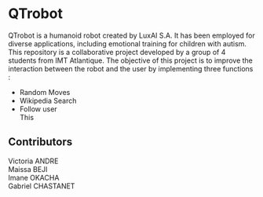 # QTrobot
QTrobot is a humanoid robot created by LuxAI S.A. It has been employed for diverse applications, including emotional training for children with autism.  
This repository is a collaborative project developed by a group of 4 students from IMT Atlantique. The objective of this project is to improve the interaction between the robot and the user by implementing three functions :  
* Random Moves  
* Wikipedia Search  
* Follow user  
This 
## Contributors
Victoria ANDRE  
Maissa BEJI  
Imane OKACHA  
Gabriel CHASTANET





